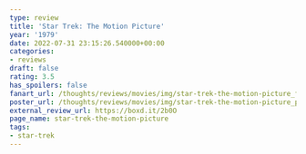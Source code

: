 ```yaml
---
type: review
title: 'Star Trek: The Motion Picture'
year: '1979'
date: 2022-07-31 23:15:26.540000+00:00
categories:
- reviews
draft: false
rating: 3.5
has_spoilers: false
fanart_url: /thoughts/reviews/movies/img/star-trek-the-motion-picture_fanart.png
poster_url: /thoughts/reviews/movies/img/star-trek-the-motion-picture_poster.png
external_review_url: https://boxd.it/2b0O
page_name: star-trek-the-motion-picture
tags:
- star-trek
---
```


